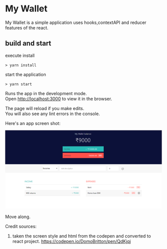 # My Wallet

My Wallet is a simple application uses hooks,contextAPI and reducer features of the react.

## build and start
execute install
```
> yarn install
```
start the application
```
> yarn start
```

Runs the app in the development mode.<br />
Open [http://localhost:3000](http://localhost:3000) to view it in the browser.

The page will reload if you make edits.<br />
You will also see any lint errors in the console.

Here's an app screen shot:

![MyWallet](app.png)

Move along.

Credit sources:
 1. taken the screen style and html from the codepen and converted to react project.
    https://codepen.io/DomoBritton/pen/QdKjqj
